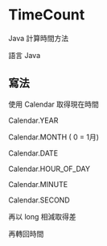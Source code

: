 # TimeCount

Java 計算時間方法

語言 Java

## 寫法

使用 Calendar 取得現在時間

Calendar.YEAR

Calendar.MONTH ( 0 = 1月)

Calendar.DATE

Calendar.HOUR_OF_DAY

Calendar.MINUTE

Calendar.SECOND

再以 long 相減取得差

再轉回時間
